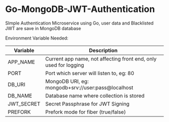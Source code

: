 # Go-MongoDB-JWT-Authentication

SImple Authentication Microservice using Go, user data and Blacklisted JWT are save in MongoDB database

Environment Variable Needed:

 | Variable    | Description                                                        |
 | ----------- | ------------------------------------------------------------------ |
 | APP_NAME    | Current app name, not affecting front end, only used for logging   |
 | PORT        | Port which server will listen to, eg: 80                           |
 | DB_URI      | MongoDB URI, eg: mongodb+srv://user:pass@localhost                 |
 | DB_NAME     | Database name where collection is stored                           |
 | JWT_SECRET  | Secret Passphrase for JWT Signing                                  |
 | PREFORK     | Prefork mode for fiber (true/false)                                |
